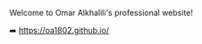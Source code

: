 Welcome to Omar Alkhalili's professional website!

➡️ <a href="https://www.omaralkhalili.com" target="_blank">https://oa1802.github.io/</a>
